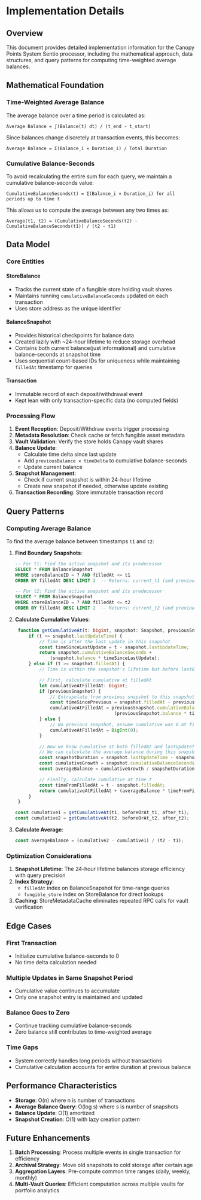 # Implementation Details

## Overview

This document provides detailed implementation information for the Canopy Points System Sentio processor, including the mathematical approach, data structures, and query patterns for computing time-weighted average balances.

## Mathematical Foundation

### Time-Weighted Average Balance

The average balance over a time period is calculated as:

```
Average Balance = ∫(Balance(t) dt) / (t_end - t_start)
```

Since balances change discretely at transaction events, this becomes:

```
Average Balance = Σ(Balance_i × Duration_i) / Total Duration
```

### Cumulative Balance-Seconds

To avoid recalculating the entire sum for each query, we maintain a cumulative balance-seconds value:

```
CumulativeBalanceSeconds(t) = Σ(Balance_i × Duration_i) for all periods up to time t
```

This allows us to compute the average between any two times as:

```
Average(t1, t2) = (CumulativeBalanceSeconds(t2) - CumulativeBalanceSeconds(t1)) / (t2 - t1)
```

## Data Model

### Core Entities

#### StoreBalance
- Tracks the current state of a fungible store holding vault shares
- Maintains running `cumulativeBalanceSeconds` updated on each transaction
- Uses store address as the unique identifier

#### BalanceSnapshot
- Provides historical checkpoints for balance data
- Created lazily with ~24-hour lifetime to reduce storage overhead
- Contains both current balance(just informational) and cumulative balance-seconds at snapshot time
- Uses sequential count-based IDs for uniqueness while maintaining `filledAt` timestamp for queries

#### Transaction
- Immutable record of each deposit/withdrawal event
- Kept lean with only transaction-specific data (no computed fields)

### Processing Flow

1. **Event Reception**: Deposit/Withdraw events trigger processing
2. **Metadata Resolution**: Check cache or fetch fungible asset metadata
3. **Vault Validation**: Verify the store holds Canopy vault shares
4. **Balance Update**:
   - Calculate time delta since last update
   - Add `previousBalance × timeDelta` to cumulative balance-seconds
   - Update current balance
5. **Snapshot Management**:
   - Check if current snapshot is within 24-hour lifetime
   - Create new snapshot if needed, otherwise update existing
6. **Transaction Recording**: Store immutable transaction record

## Query Patterns

### Computing Average Balance

To find the average balance between timestamps `t1` and `t2`:

1. **Find Boundary Snapshots**:
   ```sql
   -- For t1: Find the active snapshot and its predecessor
   SELECT * FROM BalanceSnapshot
   WHERE storeBalanceID = ? AND filledAt <= t1
   ORDER BY filledAt DESC LIMIT 2  -- Returns: current_t1 (and previous_t1 if exists)

   -- For t2: Find the active snapshot and its predecessor
   SELECT * FROM BalanceSnapshot
   WHERE storeBalanceID = ? AND filledAt <= t2
   ORDER BY filledAt DESC LIMIT 2  -- Returns: current_t2 (and previous_t2 if exists)
   ```

2. **Calculate Cumulative Values**:
   ```typescript
    function getCumulativeAt(t: bigint, snapshot: Snapshot, previousSnapshot?: Snapshot): bigint {
        if (t >= snapshot.lastUpdateTime) {
            // Time is after the last update in this snapshot
            const timeSinceLastUpdate = t - snapshot.lastUpdateTime;
            return snapshot.cumulativeBalanceSeconds +
                (snapshot.balance * timeSinceLastUpdate);
        } else if (t >= snapshot.filledAt) {
            // Time is within the snapshot's lifetime but before lastUpdateTime

            // First, calculate cumulative at filledAt
            let cumulativeAtFilledAt: bigint;
            if (previousSnapshot) {
                // Extrapolate from previous snapshot to this snapshot's filledAt
                const timeSincePrevious = snapshot.filledAt - previousSnapshot.lastUpdateTime;
                cumulativeAtFilledAt = previousSnapshot.cumulativeBalanceSeconds +
                                        (previousSnapshot.balance * timeSincePrevious);
            } else {
                // No previous snapshot, assume cumulative was 0 at filledAt
                cumulativeAtFilledAt = BigInt(0);
            }

            // Now we know cumulative at both filledAt and lastUpdateTime
            // We can calculate the average balance during this snapshot period
            const snapshotDuration = snapshot.lastUpdateTime - snapshot.filledAt;
            const cumulativeGrowth = snapshot.cumulativeBalanceSeconds - cumulativeAtFilledAt;
            const averageBalance = cumulativeGrowth / snapshotDuration;

            // Finally, calculate cumulative at time t
            const timeFromFilledAt = t - snapshot.filledAt;
            return cumulativeAtFilledAt + (averageBalance * timeFromFilledAt);
        }
    }

   const cumulative1 = getCumulativeAt(t1, beforeOrAt_t1, after_t1);
   const cumulative2 = getCumulativeAt(t2, beforeOrAt_t2, after_t2);
   ```

3. **Calculate Average**:
   ```typescript
   const averageBalance = (cumulative2 - cumulative1) / (t2 - t1);
   ```

### Optimization Considerations

1. **Snapshot Lifetime**: The 24-hour lifetime balances storage efficiency with query precision
2. **Index Strategy**:
   - `filledAt` index on BalanceSnapshot for time-range queries
   - `fungible_store` index on StoreBalance for direct lookups
3. **Caching**: StoreMetadataCache eliminates repeated RPC calls for vault verification

## Edge Cases

### First Transaction
- Initialize cumulative balance-seconds to 0
- No time delta calculation needed

### Multiple Updates in Same Snapshot Period
- Cumulative value continues to accumulate
- Only one snapshot entry is maintained and updated

### Balance Goes to Zero
- Continue tracking cumulative balance-seconds
- Zero balance still contributes to time-weighted average

### Time Gaps
- System correctly handles long periods without transactions
- Cumulative calculation accounts for entire duration at previous balance

## Performance Characteristics

- **Storage**: O(n) where n is number of transactions
- **Average Balance Query**: O(log s) where s is number of snapshots
- **Balance Update**: O(1) amortized
- **Snapshot Creation**: O(1) with lazy creation pattern

## Future Enhancements

1. **Batch Processing**: Process multiple events in single transaction for efficiency
2. **Archival Strategy**: Move old snapshots to cold storage after certain age
3. **Aggregation Layers**: Pre-compute common time ranges (daily, weekly, monthly)
4. **Multi-Vault Queries**: Efficient computation across multiple vaults for portfolio analytics